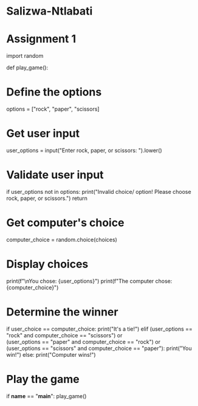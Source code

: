 # Salizwa-Ntlabati
# Assignment 1
import random

def play_game():
  # Define the options
  options = ["rock", "paper", "scissors]

  # Get user input
  user_options = input("Enter rock, paper, or scissors: ").lower()

  # Validate user input
  if user_options not in options:
        print("Invalid choice/ option! Please choose rock, paper, or scissors.")
        return

# Get computer's choice
  computer_choice = random.choice(choices)

# Display choices
  print(f"\nYou chose: {user_options}")
  print(f"The computer chose: {computer_choice}")

# Determine the winner
  if user_choice == computer_choice:
        print("It's a tie!")
    elif (user_options == "rock" and computer_choice == "scissors") or \
         (user_options == "paper" and computer_choice == "rock") or \
         (user_options == "scissors" and computer_choice == "paper"):
        print("You win!")
    else:
        print("Computer wins!")

# Play the game
if __name__ == "__main__":
    play_game()

